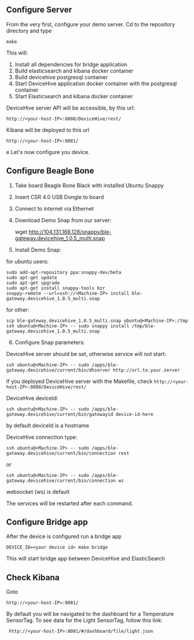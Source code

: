 Configure Server
-------

From the very first, configure your demo server. Сd to the repository directory and type

    make

This will:
    
1. Install all dependencies for bridge application
2. Build elasticsearch and kibana docker container
3. Build devicehive postgresql container
4. Start DeviceHive application docker container with the postgresql container
5. Start Elasticsearch and kibana docker container

DeviceHive server API will be accessible, by this url: 
    
    http://<your-host-IP>:8080/DeviceHive/rest/

Kibana will be deployed to this url

    http://<your-host-IP>:8081/
e
Let's now configure you device.

Configure Beagle Bone 
------

1.  Take board Beagle Bone Black with installed Ubuntu Snappy
2.  Insert CSR 4.0 USB Dongle to board
3.  Connect to internet via Ethernet
4.  Download Demo Snap from our server: 

    wget http://104.131.168.128/snappy/ble-gateway.devicehive_1.0.5_multi.snap

5.  Install Demo Snap:

for ubuntu users: 

    sudo add-apt-repository ppa:snappy-dev/beta
    sudo apt-get update
    sudo apt-get upgrade
    sudo apt-get install snappy-tools bzr
    snappy-remote --url=ssh://<Machine-IP> install ble-gateway.devicehive_1.0.5_multi.snap

for other:

    scp ble-gateway.devicehive_1.0.5_multi.snap ubuntu@<Machine-IP>:/tmp
    ssh ubuntu@<Machine-IP> -- sudo snappy install /tmp/ble-gateway.devicehive_1.0.5_multi.snap

6.  Configure Snap parameters:

DeviceHive server should be set, otherwise service will not start:
    
    ssh ubuntu@<Machine-IP> -- sudo /apps/ble-gateway.devicehive/current/bin/dhserver http://url.to.your.server

If you deployed DeviceHive server with the Makefile, check 
`http://<your-host-IP>:8080/DeviceHive/rest/`

DeviceHive deviceId:

    ssh ubuntu@<Machine-IP> -- sudo /apps/ble-gateway.devicehive/current/bin/gatewayid device-id-here

by default deviceId is a hostname

DeviceHive connection type:
    
    ssh ubuntu@<Machine-IP> -- sudo /apps/ble-gateway.devicehive/current/bin/connection rest

or

    ssh ubuntu@<Machine-IP> -- sudo /apps/ble-gateway.devicehive/current/bin/connection ws

websocket (ws) is default

The services will be restarted after each command.

Configure Bridge app
--------

After the device is configured run a bridge app

    DEVICE_ID=<your device id> make bridge

This will start bridge app between DeviceHive and ElasticSearch

Check Kibana
--------
Goto

    http://<your-host-IP>:8081/

By default you will be navigated to the dashboard for a Temperature SensorTag. To see data for the Light SensorTag, follow this link:

     http://<your-host-IP>:8081/#/dashboard/file/light.json

